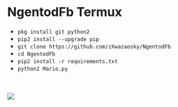 # NgentodFb Termux

<ul>
<li><code>pkg install git python2</code></li>
<li><code>pip2 install --upgrade pip</code></li>
<li><code>git clone https://github.com/zXwazaosky/NgentodFb</code></li>
<li><code>cd NgentodFb</code></li>
<li><code>pip2 install -r requirements.txt</code></li>
<li><code>python2 Mario.py</code></li>
</ul>
<br />
<br />
<img src="https://github.com/TheMagizz/DarkPremium/blob/master/Screenshot_2019-07-03-22-49-47-917_com.termux.png" />
